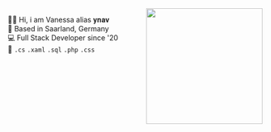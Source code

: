 <img align='right' src="https://media.giphy.com/media/U6YxrKZ84AfppW48r4/giphy.gif" width="230">

🤘🏼 Hi, i am Vanessa alias 𝐲𝐧𝐚𝐯  
📍 Based in Saarland, Germany  
💻 Full Stack Developer since '20    
🔭 `.cs` `.xaml` `.sql` `.php` `.css` 
